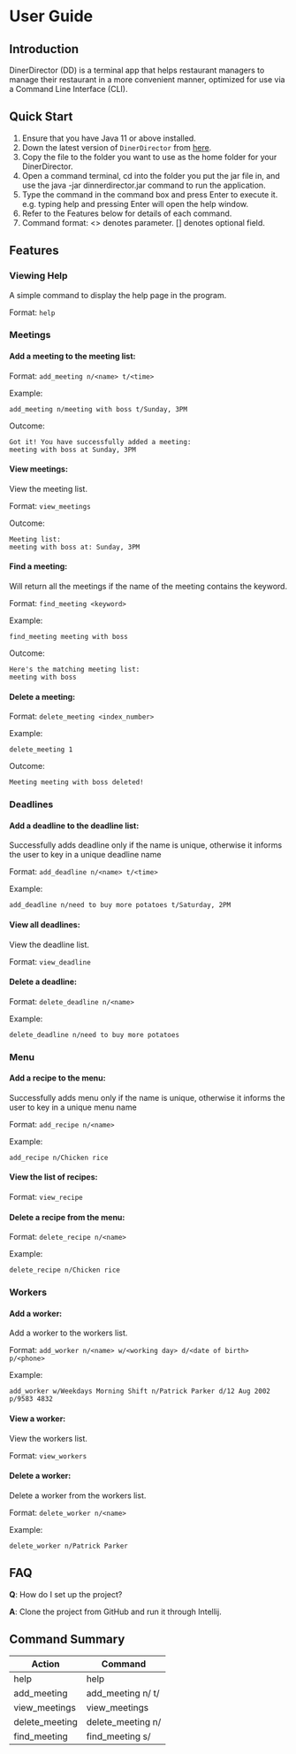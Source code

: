 # User Guide

## Introduction

DinerDirector (DD) is a terminal app that helps restaurant managers to manage their restaurant in a more convenient manner, optimized for use via a Command Line Interface (CLI).


## Quick Start

1. Ensure that you have Java 11 or above installed. 
2. Down the latest version of `DinerDirector` from [here](http://link.to/duke). 
3. Copy the file to the folder you want to use as the home folder for your DinerDirector. 
4. Open a command terminal, cd into the folder you put the jar file in, and use the java -jar dinnerdirector.jar command to run the application. 
5. Type the command in the command box and press Enter to execute it. e.g. typing help and pressing Enter will open the help window. 
6. Refer to the Features below for details of each command. 
7. Command format: <> denotes parameter. [] denotes optional field.

## Features 

### Viewing Help
A simple command to display the help page in the program. 

Format: `help`

### Meetings

#### Add a meeting to the meeting list:

Format: `add_meeting n/<name> t/<time>`

Example: 
```
add_meeting n/meeting with boss t/Sunday, 3PM
```
Outcome:
```
Got it! You have successfully added a meeting:
meeting with boss at Sunday, 3PM
```
#### View meetings:

View the meeting list.

Format: `view_meetings`

Outcome:
```
Meeting list:
meeting with boss at: Sunday, 3PM
```
#### Find a meeting:
Will return all the meetings if the name of the meeting contains the keyword.

Format: `find_meeting <keyword>`

Example:
```
find_meeting meeting with boss
```
Outcome:
```
Here's the matching meeting list:
meeting with boss
```
#### Delete a meeting:

Format: `delete_meeting <index_number>`

Example:
```
delete_meeting 1
```
Outcome:
```
Meeting meeting with boss deleted!
```
### Deadlines

#### Add a deadline to the deadline list:

Successfully adds deadline only if the name is unique, otherwise it informs the user to key in a unique deadline name

Format: `add_deadline n/<name> t/<time>`

Example: 
```
add_deadline n/need to buy more potatoes t/Saturday, 2PM
```

#### View all deadlines:

View the deadline list.

Format: `view_deadline`

#### Delete a deadline:

Format: `delete_deadline n/<name>`


Example: 
```
delete_deadline n/need to buy more potatoes
```

### Menu

#### Add a recipe to the menu:

Successfully adds menu only if the name is unique, otherwise it informs the user to key in a unique menu name

Format: `add_recipe n/<name>`

Example: 
```
add_recipe n/Chicken rice
```

#### View the list of recipes:

Format: `view_recipe`

#### Delete a recipe from the menu:

Format: `delete_recipe n/<name>`

Example: 
```
delete_recipe n/Chicken rice
```

### Workers

#### Add a worker:

Add a worker to the workers list.

Format: `add_worker n/<name> w/<working day> d/<date of birth> p/<phone>`

Example: 
```
add_worker w/Weekdays Morning Shift n/Patrick Parker d/12 Aug 2002 p/9583 4832
```

#### View a worker:

View the workers list.

Format: `view_workers`

#### Delete a worker:

Delete a worker from the workers list.

Format: `delete_worker n/<name>`

Example: 
```
delete_worker n/Patrick Parker
```

## FAQ

**Q**: How do I set up the project?

**A**: Clone the project from GitHub and run it through Intellij.


## Command Summary

| Action          | Command                       |
|-----------------|-------------------------------|
| help            | help                          |
| add_meeting     | add_meeting n/<name> t/<time> |
| view_meetings   | view_meetings                 |
| delete_meeting  | delete_meeting n/<name>       |
| find_meeting    | find_meeting s/<string>       |



